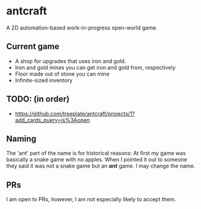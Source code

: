 # antcraft
A 2D automation-based work-in-progress open-world game.
## Current game
- A shop for upgrades that uses iron and gold.
- Iron and gold mines you can get iron and gold from, respectively
- Floor made out of stone you can mine
- Infinite-sized inventory
## TODO: (in order)
- https://github.com/treeplate/antcraft/projects/1?add_cards_query=is%3Aopen
## Naming
The 'ant' part of the name is for historical reasons:
At first my game was basically a snake game with no apples.
When I pointed it out to someone they said it was not a snake game but an ***ant*** game.
I may change the name.
## PRs
I am open to PRs, however, I am not especially likely to accept them.
